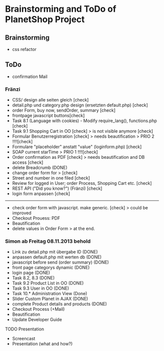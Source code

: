 # Brainstorming and ToDo of PlanetShop Project

## Brainstorming
 
 * css refactor

## ToDo

 * confirmation Mail

### Fränzi
 * CSS/ design alle seiten gleich [check]
 * detail.php und category.php design (ersetzten default.php) [check]
 * order Form, buy now, sendOrder, summary [check] 
 * frontpage javascript buttons[check] 
 * Task 8.1 (Language with cookies) - Modify require_lang(), functions.php [check]
 * Task 9.1 Shopping Cart in OO [check] > is not visible anymore [check] 
 * Formular Benutzerregistration [check] > needs beautification > PRIO 2 !!!![check]
 * Formulare "placeholder" anstatt "value" (loginform.php) [check]
 * SOAP current starTime > PRIO 1 !!!![check]
 * Order confirmation as PDF [check] > needs beautification and DB access [check] 
 * delete Breadcrumb (DONE)
 * change order form for > [check]
 * Street and number in one filed [check]
 * Review for logged in User; order Process, Shopping Cart etc. [check]
 * REST API ("Did you know?") (Fränzi) [check]
 * login form anpassen [check]
---
 * check order form with javascript. make generic. [check] > could be improved
 * Checkout Prouess: PDF
 * Beautification
 * delete values in Order Form > at the end.
 
### Simon ab Freitag 08.11.2013 behold
 *  Link zu detail.php mit übergabe ID (DONE) 
 *  anpassen default.php mit werten db (DONE)
 *  javascript before send (order summary) (DONE)
 *  front page categorys dynamic (DONE)
 *  login page (DONE)
 *  Task 8.2, 8.3 (DONE)
 *  Task 9.2 Product List in OO (DONE)
 *  Task 9.3 User in OO (DONE)
 *  Task 10.* Administration View (Done)
 *  Slider Custom Planet in AJAX (DONE) 
 *  complete Product details and products (DONE)
 *  Checkout Process (+Mail)
 *  Beautification
 *  Update Developer Guide

TODO Presentation
- Screencast
- Presentation (what and how?)
